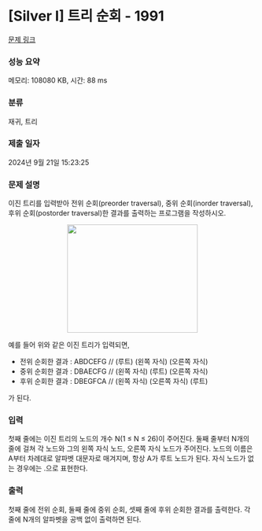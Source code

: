 # [Silver I] 트리 순회 - 1991 

[문제 링크](https://www.acmicpc.net/problem/1991) 

### 성능 요약

메모리: 108080 KB, 시간: 88 ms

### 분류

재귀, 트리

### 제출 일자

2024년 9월 21일 15:23:25

### 문제 설명

<p>이진 트리를 입력받아 전위 순회(preorder traversal), 중위 순회(inorder traversal), 후위 순회(postorder traversal)한 결과를 출력하는 프로그램을 작성하시오.</p>

<p style="text-align: center;"><img alt="" src="https://www.acmicpc.net/JudgeOnline/upload/201007/trtr.png" style="height:220px; width:265px"></p>

<p>예를 들어 위와 같은 이진 트리가 입력되면,</p>

<ul>
	<li>전위 순회한 결과 : ABDCEFG // (루트) (왼쪽 자식) (오른쪽 자식)</li>
	<li>중위 순회한 결과 : DBAECFG // (왼쪽 자식) (루트) (오른쪽 자식)</li>
	<li>후위 순회한 결과 : DBEGFCA // (왼쪽 자식) (오른쪽 자식) (루트)</li>
</ul>

<p>가 된다.</p>

### 입력 

 <p>첫째 줄에는 이진 트리의 노드의 개수 N(1 ≤ N ≤ 26)이 주어진다. 둘째 줄부터 N개의 줄에 걸쳐 각 노드와 그의 왼쪽 자식 노드, 오른쪽 자식 노드가 주어진다. 노드의 이름은 A부터 차례대로 알파벳 대문자로 매겨지며, 항상 A가 루트 노드가 된다. 자식 노드가 없는 경우에는 .으로 표현한다.</p>

### 출력 

 <p>첫째 줄에 전위 순회, 둘째 줄에 중위 순회, 셋째 줄에 후위 순회한 결과를 출력한다. 각 줄에 N개의 알파벳을 공백 없이 출력하면 된다.</p>

